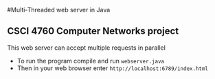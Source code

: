 #Multi-Threaded web server in Java

CSCI 4760 Computer Networks project
------------------------------------------

This web server can accept multiple requests in parallel

- To run the program compile and run `webserver.java`
- Then in your web browser enter `http://localhost:6789/index.html`
 